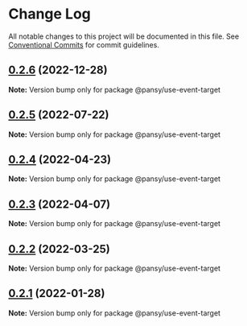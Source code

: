 # Change Log

All notable changes to this project will be documented in this file.
See [Conventional Commits](https://conventionalcommits.org) for commit guidelines.

## [0.2.6](https://github.com/pansyjs/react-hooks/compare/@pansy/use-event-target@0.2.5...@pansy/use-event-target@0.2.6) (2022-12-28)

**Note:** Version bump only for package @pansy/use-event-target





## [0.2.5](https://github.com/pansyjs/react-hooks/compare/@pansy/use-event-target@0.2.4...@pansy/use-event-target@0.2.5) (2022-07-22)

**Note:** Version bump only for package @pansy/use-event-target





## [0.2.4](https://github.com/pansyjs/react-hooks/compare/@pansy/use-event-target@0.2.3...@pansy/use-event-target@0.2.4) (2022-04-23)

**Note:** Version bump only for package @pansy/use-event-target





## [0.2.3](https://github.com/pansyjs/react-hooks/compare/@pansy/use-event-target@0.2.2...@pansy/use-event-target@0.2.3) (2022-04-07)

**Note:** Version bump only for package @pansy/use-event-target





## [0.2.2](https://github.com/pansyjs/react-hooks/compare/@pansy/use-event-target@0.2.1...@pansy/use-event-target@0.2.2) (2022-03-25)

**Note:** Version bump only for package @pansy/use-event-target





## [0.2.1](https://github.com/pansyjs/react-hooks/compare/@pansy/use-event-target@0.2.0...@pansy/use-event-target@0.2.1) (2022-01-28)

**Note:** Version bump only for package @pansy/use-event-target
